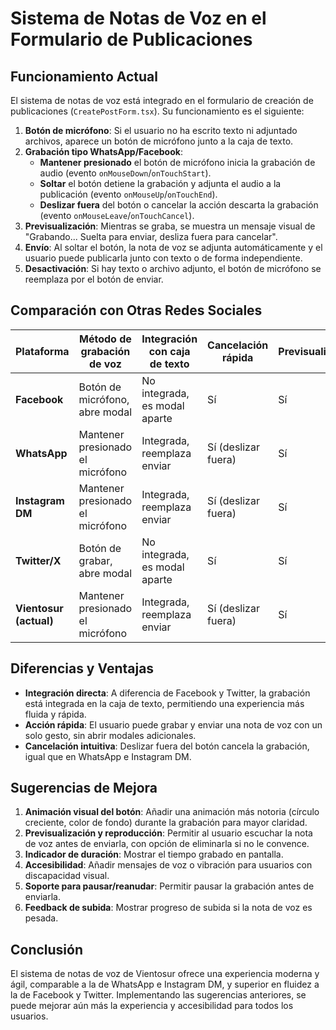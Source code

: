 # Sistema de Notas de Voz en el Formulario de Publicaciones

## Funcionamiento Actual

El sistema de notas de voz está integrado en el formulario de creación de publicaciones (`CreatePostForm.tsx`). Su funcionamiento es el siguiente:

1. **Botón de micrófono**: Si el usuario no ha escrito texto ni adjuntado archivos, aparece un botón de micrófono junto a la caja de texto.
2. **Grabación tipo WhatsApp/Facebook**:
   - **Mantener presionado** el botón de micrófono inicia la grabación de audio (evento `onMouseDown`/`onTouchStart`).
   - **Soltar** el botón detiene la grabación y adjunta el audio a la publicación (evento `onMouseUp`/`onTouchEnd`).
   - **Deslizar fuera** del botón o cancelar la acción descarta la grabación (evento `onMouseLeave`/`onTouchCancel`).
3. **Previsualización**: Mientras se graba, se muestra un mensaje visual de "Grabando... Suelta para enviar, desliza fuera para cancelar".
4. **Envío**: Al soltar el botón, la nota de voz se adjunta automáticamente y el usuario puede publicarla junto con texto o de forma independiente.
5. **Desactivación**: Si hay texto o archivo adjunto, el botón de micrófono se reemplaza por el botón de enviar.

## Comparación con Otras Redes Sociales

| Plataforma         | Método de grabación de voz         | Integración con caja de texto | Cancelación rápida | Previsualización | Comentarios |
|-------------------|------------------------------------|-------------------------------|--------------------|------------------|-------------|
| **Facebook**      | Botón de micrófono, abre modal     | No integrada, es modal aparte | Sí                 | Sí               | Menos fluido, más pasos |
| **WhatsApp**      | Mantener presionado el micrófono   | Integrada, reemplaza enviar   | Sí (deslizar fuera)| Sí               | Muy fluido, feedback inmediato |
| **Instagram DM**  | Mantener presionado el micrófono   | Integrada, reemplaza enviar   | Sí (deslizar fuera)| Sí               | Similar a WhatsApp |
| **Twitter/X**     | Botón de grabar, abre modal        | No integrada, es modal aparte | Sí                 | Sí               | Más pasos, menos directo |
| **Vientosur (actual)** | Mantener presionado el micrófono   | Integrada, reemplaza enviar   | Sí (deslizar fuera)| Sí               | Experiencia similar a WhatsApp/Instagram DM |

## Diferencias y Ventajas
- **Integración directa**: A diferencia de Facebook y Twitter, la grabación está integrada en la caja de texto, permitiendo una experiencia más fluida y rápida.
- **Acción rápida**: El usuario puede grabar y enviar una nota de voz con un solo gesto, sin abrir modales adicionales.
- **Cancelación intuitiva**: Deslizar fuera del botón cancela la grabación, igual que en WhatsApp e Instagram DM.

## Sugerencias de Mejora
1. **Animación visual del botón**: Añadir una animación más notoria (círculo creciente, color de fondo) durante la grabación para mayor claridad.
2. **Previsualización y reproducción**: Permitir al usuario escuchar la nota de voz antes de enviarla, con opción de eliminarla si no le convence.
3. **Indicador de duración**: Mostrar el tiempo grabado en pantalla.
4. **Accesibilidad**: Añadir mensajes de voz o vibración para usuarios con discapacidad visual.
5. **Soporte para pausar/reanudar**: Permitir pausar la grabación antes de enviarla.
6. **Feedback de subida**: Mostrar progreso de subida si la nota de voz es pesada.

## Conclusión
El sistema de notas de voz de Vientosur ofrece una experiencia moderna y ágil, comparable a la de WhatsApp e Instagram DM, y superior en fluidez a la de Facebook y Twitter. Implementando las sugerencias anteriores, se puede mejorar aún más la experiencia y accesibilidad para todos los usuarios.
